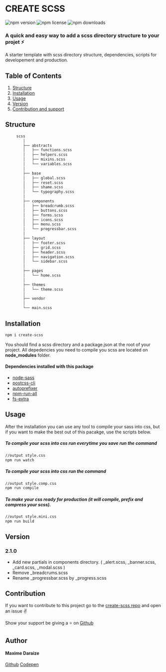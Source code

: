 # CREATE SCSS

![npm version](https://img.shields.io/npm/v/create-scss)
![npm license](https://img.shields.io/npm/l/create-scss?color=%2321bab3)
![npm downloads](https://img.shields.io/npm/dw/create-scss)

### A quick and easy way to add a scss directory structure to your projet :zap:

A starter template with scss directory structure, dependencies, scripts for developement and production.

## Table of Contents

1. [Structure](#structure)
2. [Installation](#installation)
3. [Usage](#usage)
4. [Version](#version)
5. [Contribution and support](#contribution)

## Structure

```bash
     scss
        │
        ├── abstracts
        │   ├── functions.scss
        │   ├── helpers.scss
        │   ├── mixins.scss
        │   └── variables.scss
        │
        ├── base
        │   ├── global.scss
        │   ├── reset.scss
        │   ├── shame.scss
        │   └── typography.scss
        │
        ├── components
        │   ├── breadcrumb.scss
        │   ├── buttons.scss
        │   ├── forms.scss
        │   ├── icons.scss
        │   ├── menu.scss
        │   └── progressbar.scss
        │
        ├── layout
        │   ├── footer.scss
        │   ├── grid.scss
        │   ├── header.scss
        │   ├── navigation.scss
        │   └── sidebar.scss
        │
        ├── pages
        │   └── home.scss
        │
        ├── themes
        │   └── theme.scss
        │
        ├── vendor
        │
        └── main.scss

```

## Installation

```bash
npm i create-scss
```

You should find a scss directory and a package.json at the root of your project. All depedencies you need to compile you scss are located on **node_modules** folder.

#### Dependencies installed with this package

- [node-sass](https://www.npmjs.com/package/node-sass)
- [postcss-cli](https://www.npmjs.com/package/postcss-cli)
- [autoprefixer](https://www.npmjs.com/package/autoprefixer)
- [npm-run-all](https://www.npmjs.com/package/npm-run-all)
- [fs-extra](https://www.npmjs.com/package/fs-extra)

## Usage

After the installation you can use any tool to compile your sass into css, but if you want to make the best out of this pacakge, use the scripts below.

##### To compile your scss into css run everytime you save run the command

```bash
//output style.css
npm run watch
```

##### To compile your scss into css run the command

```bash
//output style.comp.css
npm run compile
```

##### To make your css ready for production (it will compile, prefix and compress your scss).

```bash
//output style.mini.css
npm run build
```

## Version

### 2.1.0

- Add new partials in components directory. ( \_alert.scss, \_banner.scss, \_card.scss, \_modal.scss )
- Remove \_breadcrums.scss
- Rename \_progressbar.scss by \_progress.scss

## Contribution

If you want to contribute to this project go to the [create-scss repo](https://github.com/maximedaraize/create-scss/issues) and open an issue :v:

Show your support be giving a :star: on [Github](https://github.com/maximedaraize/create-scss)

## Author

#### Maxime Daraize

[Github](https://github.com/maximedaraize/)
[Codepen](https://codepen.io/maximedaraize)
